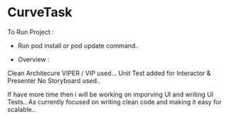 # CurveTask


To Run Project : 

- Run pod install or pod update command.. 


- Overview :

 Clean Architecure VIPER / VIP used...
 Unit Test added for Interactor & Presenter
 No Storyboard used..


If have more time then i will be working on imporving UI and writing UI Tests.. As currently focused on writing clean code and making it easy for scalable..
 

